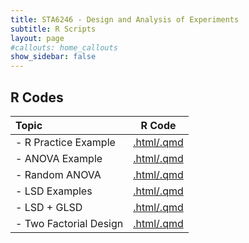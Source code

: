```yaml
---
title: STA6246 - Design and Analysis of Experiments
subtitle: R Scripts
layout: page
#callouts: home_callouts
show_sidebar: false
---
```


## R Codes

| **Topic** | **R Code**  |
|:-----------------------|:---:|
| - R Practice Example  | [.html/.qmd](qmd/RPractice.html)
| - ANOVA Example  | [.html/.qmd](qmd/ANOVA_Examples.html)
| - Random ANOVA   | [.html/.qmd](rcodes/.html)
| - LSD Examples   | [.html/.qmd](rcodes/.html)
| - LSD + GLSD    | [.html/.qmd](rcodes/.html)
| - Two Factorial Design | [.html/.qmd](rcodes/.html)
